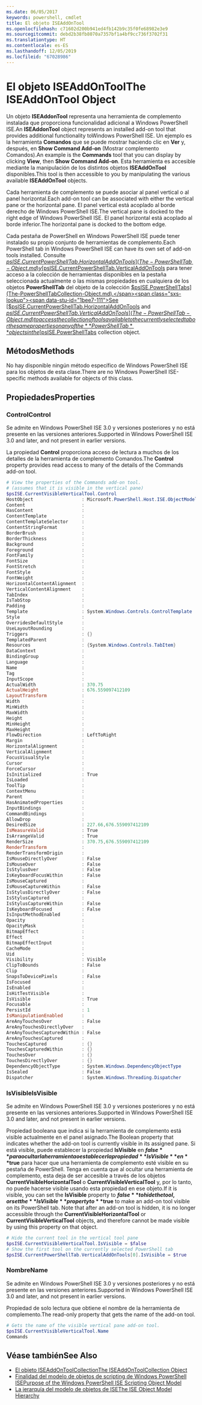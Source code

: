 ```yaml
---
ms.date: 06/05/2017
keywords: powershell, cmdlet
title: El objeto ISEAddOnTool
ms.openlocfilehash: c71602d200b941ed4fb142b9c35f0fe68982e3e9
ms.sourcegitcommit: debd2b38fb8070a7357bf1a4bf9cc736f3702f31
ms.translationtype: HT
ms.contentlocale: es-ES
ms.lasthandoff: 12/05/2019
ms.locfileid: "67028986"
---
```

# <a name="the-iseaddontool-object"></a><span data-ttu-id="1bee7-103">El objeto ISEAddOnTool</span><span class="sxs-lookup"><span data-stu-id="1bee7-103">The ISEAddOnTool Object</span></span>

<span data-ttu-id="1bee7-104">Un objeto **ISEAddonTool** representa una herramienta de complemento instalada que proporciona funcionalidad adicional a Windows PowerShell ISE.</span><span class="sxs-lookup"><span data-stu-id="1bee7-104">An **ISEAddonTool** object represents an installed add-on tool that provides additional functionality toWindows PowerShell ISE.</span></span> <span data-ttu-id="1bee7-105">Un ejemplo es la herramienta **Comandos** que se puede mostrar haciendo clic en **Ver** y, después, en **Show Command Add-on** (Mostrar complemento Comandos).</span><span class="sxs-lookup"><span data-stu-id="1bee7-105">An example is the **Commands** tool that you can display by clicking **View**, then **Show Command Add-on**.</span></span> <span data-ttu-id="1bee7-106">Esta herramienta es accesible mediante la manipulación de los distintos objetos **ISEAddOnTool** disponibles.</span><span class="sxs-lookup"><span data-stu-id="1bee7-106">This tool is then accessible to you by manipulating the various available **ISEAddOnTool** objects.</span></span>

<span data-ttu-id="1bee7-107">Cada herramienta de complemento se puede asociar al panel vertical o al panel horizontal.</span><span class="sxs-lookup"><span data-stu-id="1bee7-107">Each add-on tool can be associated with either the vertical pane or the horizontal pane.</span></span> <span data-ttu-id="1bee7-108">El panel vertical está acoplado al borde derecho de Windows PowerShell ISE.</span><span class="sxs-lookup"><span data-stu-id="1bee7-108">The vertical pane is docked to the right edge of Windows PowerShell ISE.</span></span> <span data-ttu-id="1bee7-109">El panel horizontal está acoplado al borde inferior.</span><span class="sxs-lookup"><span data-stu-id="1bee7-109">The horizontal pane is docked to the bottom edge.</span></span>

<span data-ttu-id="1bee7-110">Cada pestaña de PowerShell en Windows PowerShell ISE puede tener instalado su propio conjunto de herramientas de complemento.</span><span class="sxs-lookup"><span data-stu-id="1bee7-110">Each PowerShell tab in Windows PowerShell ISE can have its own set of add-on tools installed.</span></span> <span data-ttu-id="1bee7-111">Consulte [$psISE.CurrentPowerShellTab.HorizontalAddOnTools](The-PowerShellTab-Object.md) y [$psISE.CurrentPowerShellTab.VerticalAddOnTools](The-PowerShellTab-Object.md) para tener acceso a la colección de herramientas disponibles en la pestaña seleccionada actualmente o las mismas propiedades en cualquiera de los objetos **PowerShellTab** del objeto de la colección [$psISE.PowerShellTabs](The-PowerShellTabCollection-Object.md).</span><span class="sxs-lookup"><span data-stu-id="1bee7-111">See [$psISE.CurrentPowerShellTab.HorizontalAddOnTools](The-PowerShellTab-Object.md) and [$psISE.CurrentPowerShellTab.VerticalAddOnTools](The-PowerShellTab-Object.md) to access the collection of tools available to the currently selected tab or the same properties on any of the **PowerShellTab** objects in the [$psISE.PowerShellTabs](The-PowerShellTabCollection-Object.md) collection object.</span></span>

## <a name="methods"></a><span data-ttu-id="1bee7-112">Métodos</span><span class="sxs-lookup"><span data-stu-id="1bee7-112">Methods</span></span>

<span data-ttu-id="1bee7-113">No hay disponible ningún método específico de Windows PowerShell ISE para los objetos de esta clase.</span><span class="sxs-lookup"><span data-stu-id="1bee7-113">There are no Windows PowerShell ISE-specific methods available for objects of this class.</span></span>

## <a name="properties"></a><span data-ttu-id="1bee7-114">Propiedades</span><span class="sxs-lookup"><span data-stu-id="1bee7-114">Properties</span></span>

### <a name="control"></a><span data-ttu-id="1bee7-115">Control</span><span class="sxs-lookup"><span data-stu-id="1bee7-115">Control</span></span>

<span data-ttu-id="1bee7-116">Se admite en Windows PowerShell ISE 3.0 y versiones posteriores y no está presente en las versiones anteriores.</span><span class="sxs-lookup"><span data-stu-id="1bee7-116">Supported in Windows PowerShell ISE 3.0 and later, and not present in earlier versions.</span></span>

<span data-ttu-id="1bee7-117">La propiedad **Control** proporciona acceso de lectura a muchos de los detalles de la herramienta de complemento Comandos.</span><span class="sxs-lookup"><span data-stu-id="1bee7-117">The **Control** property provides read access to many of the details of the Commands add-on tool.</span></span>

```powershell
# View the properties of the Commands add-on tool.
# (assumes that it is visible in the vertical pane)
$psISE.CurrentVisibleVerticalTool.Control
HostObject                  : Microsoft.PowerShell.Host.ISE.ObjectModelRoot
Content                     :
HasContent                  :
ContentTemplate             :
ContentTemplateSelector     :
ContentStringFormat         :
BorderBrush                 :
BorderThickness             :
Background                  :
Foreground                  :
FontFamily                  :
FontSize                    :
FontStretch                 :
FontStyle                   :
FontWeight                  :
HorizontalContentAlignment  :
VerticalContentAlignment    :
TabIndex                    :
IsTabStop                   :
Padding                     :
Template                    : System.Windows.Controls.ControlTemplate
Style                       :
OverridesDefaultStyle       :
UseLayoutRounding           :
Triggers                    : {}
TemplatedParent             :
Resources                   : {System.Windows.Controls.TabItem}
DataContext                 :
BindingGroup                :
Language                    :
Name                        :
Tag                         :
InputScope                  :
ActualWidth                 : 370.75
ActualHeight                : 676.559097412109
LayoutTransform             :
Width                       :
MinWidth                    :
MaxWidth                    :
Height                      :
MinHeight                   :
MaxHeight                   :
FlowDirection               : LeftToRight
Margin                      :
HorizontalAlignment         :
VerticalAlignment           :
FocusVisualStyle            :
Cursor                      :
ForceCursor                 :
IsInitialized               : True
IsLoaded                    :
ToolTip                     :
ContextMenu                 :
Parent                      :
HasAnimatedProperties       :
InputBindings               :
CommandBindings             :
AllowDrop                   :
DesiredSize                 : 227.66,676.559097412109
IsMeasureValid              : True
IsArrangeValid              : True
RenderSize                  : 370.75,676.559097412109
RenderTransform             :
RenderTransformOrigin       :
IsMouseDirectlyOver         : False
IsMouseOver                 : False
IsStylusOver                : False
IsKeyboardFocusWithin       : False
IsMouseCaptured             :
IsMouseCaptureWithin        : False
IsStylusDirectlyOver        : False
IsStylusCaptured            :
IsStylusCaptureWithin       : False
IsKeyboardFocused           : False
IsInputMethodEnabled        :
Opacity                     :
OpacityMask                 :
BitmapEffect                :
Effect                      :
BitmapEffectInput           :
CacheMode                   :
Uid                         :
Visibility                  : Visible
ClipToBounds                : False
Clip                        :
SnapsToDevicePixels         : False
IsFocused                   :
IsEnabled                   :
IsHitTestVisible            :
IsVisible                   : True
Focusable                   :
PersistId                   : 1
IsManipulationEnabled       :
AreAnyTouchesOver           : False
AreAnyTouchesDirectlyOver   :
AreAnyTouchesCapturedWithin : False
AreAnyTouchesCaptured       :
TouchesCaptured             : {}
TouchesCapturedWithin       : {}
TouchesOver                 : {}
TouchesDirectlyOver         : {}
DependencyObjectType        : System.Windows.DependencyObjectType
IsSealed                    : False
Dispatcher                  : System.Windows.Threading.Dispatcher
```

### <a name="isvisible"></a><span data-ttu-id="1bee7-118">IsVisible</span><span class="sxs-lookup"><span data-stu-id="1bee7-118">IsVisible</span></span>

<span data-ttu-id="1bee7-119">Se admite en Windows PowerShell ISE 3.0 y versiones posteriores y no está presente en las versiones anteriores.</span><span class="sxs-lookup"><span data-stu-id="1bee7-119">Supported in Windows PowerShell ISE 3.0 and later, and not present in earlier versions.</span></span>

<span data-ttu-id="1bee7-120">Propiedad booleana que indica si la herramienta de complemento está visible actualmente en el panel asignado.</span><span class="sxs-lookup"><span data-stu-id="1bee7-120">The Boolean property that indicates whether the add-on tool is currently visible in its assigned pane.</span></span> <span data-ttu-id="1bee7-121">Si está visible, puede establecer la propiedad **IsVisible** en **$false** para ocultar la herramienta o establecer la propiedad **IsVisible** en **$true** para hacer que una herramienta de complemento esté visible en su pestaña de PowerShell. Tenga en cuenta que al ocultar una herramienta de complemento, esta deja de ser accesible a través de los objetos **CurrentVisibleHorizontalTool** o **CurrentVisibleVerticalTool** y, por lo tanto, no puede hacerse visible usando esta propiedad en ese objeto.</span><span class="sxs-lookup"><span data-stu-id="1bee7-121">If it is visible, you can set the **IsVisible** property to **$false** to hide the tool, or set the **IsVisible** property to **$true** to make an add-on tool visible on its PowerShell tab. Note that after an add-on tool is hidden, it is no longer accessible through the **CurrentVisibleHorizontalTool** or **CurrentVisibleVerticalTool** objects, and therefore cannot be made visible by using this property on that object.</span></span>

```powershell
# Hide the current tool in the vertical tool pane
$psISE.CurrentVisibleVerticalTool.IsVisible = $false
# Show the first tool on the currently selected PowerShell tab
$psISE.CurrentPowerShellTab.VerticalAddOnTools[0].IsVisible = $true
```

### <a name="name"></a><span data-ttu-id="1bee7-122">Nombre</span><span class="sxs-lookup"><span data-stu-id="1bee7-122">Name</span></span>

<span data-ttu-id="1bee7-123">Se admite en Windows PowerShell ISE 3.0 y versiones posteriores y no está presente en las versiones anteriores.</span><span class="sxs-lookup"><span data-stu-id="1bee7-123">Supported in Windows PowerShell ISE 3.0 and later, and not present in earlier versions.</span></span>

<span data-ttu-id="1bee7-124">Propiedad de solo lectura que obtiene el nombre de la herramienta de complemento.</span><span class="sxs-lookup"><span data-stu-id="1bee7-124">The read-only property that gets the name of the add-on tool.</span></span>

```powershell
# Gets the name of the visible vertical pane add-on tool.
$psISE.CurrentVisibleVerticalTool.Name
Commands
```

## <a name="see-also"></a><span data-ttu-id="1bee7-125">Véase también</span><span class="sxs-lookup"><span data-stu-id="1bee7-125">See Also</span></span>

- [<span data-ttu-id="1bee7-126">El objeto ISEAddOnToolCollection</span><span class="sxs-lookup"><span data-stu-id="1bee7-126">The ISEAddOnToolCollection Object</span></span>](The-ISEAddOnToolCollection-Object.md)
- [<span data-ttu-id="1bee7-127">Finalidad del modelo de objetos de scripting de Windows PowerShell ISE</span><span class="sxs-lookup"><span data-stu-id="1bee7-127">Purpose of the Windows PowerShell ISE Scripting Object Model</span></span>](Purpose-of-the-Windows-PowerShell-ISE-Scripting-Object-Model.md)
- [<span data-ttu-id="1bee7-128">La jerarquía del modelo de objetos de ISE</span><span class="sxs-lookup"><span data-stu-id="1bee7-128">The ISE Object Model Hierarchy</span></span>](The-ISE-Object-Model-Hierarchy.md)
